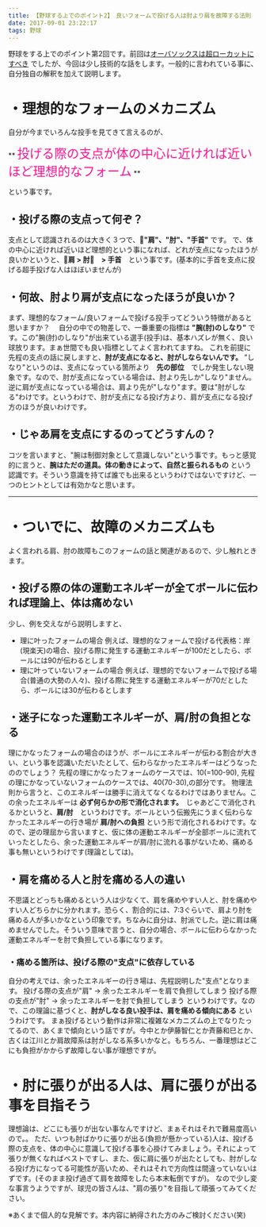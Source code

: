```yaml
---
title: 【野球する上でのポイント2】　良いフォームで投げる人は肘より肩を故障する法則
date: 2017-09-01 23:22:17
tags: 野球
---
```


野球をする上でのポイント第2回です。前回は[オーバソックスは超ローカットにすべき](https://makerblog.work/2017/08/16/20170816/)  でしたが、今回は少し技術的な話をします。一般的に言われている事に、自分独自の解釈を加えて説明します。

# ・理想的なフォームのメカニズム
自分が今までいろんな投手を見てきて言えるのが、

** <font color="DeepPink"><span style="font-size: 25px" color="DeepPink" >投げる際の支点が体の中心に近ければ近いほど理想的なフォーム</span></font> **

という事です。

<!-- more -->
## ・投げる際の支点って何ぞ？
支点として認識されるのは大きく３つで、**"肩"、"肘"、"手首"** です。
で、体の中心に近ければ近いほど理想的という事になれば、どれが支点になったほうが良いかというと、**肩 > 肘　> 手首**　という事です。(基本的に手首を支点に投げる超手投げな人はほぼいませんが)

## ・何故、肘より肩が支点になったほうが良いか？
まず、理想的なフォーム/良いフォームで投げる投手ってどういう特徴があると思いますか？　
自分の中での物差しで、一番重要の指標は **"腕(肘)のしなり"** です。この"腕(肘)のしなり"が出来ている選手(投手)は、基本ハズレが無く、良い球放ります。まぁ世間でも良い指標としてよく言われてますね。
これを前提に先程の支点の話に戻しますと、**肘が支点になると、肘がしならないんです。**
"しなり"というのは、支点になっている箇所より　**先の部位**　でしか発生しない現象です。なので、肘が支点になっている場合は、肘より先しか"しなり"ません。逆に肩が支点になっている場合は、肩より先が"しなり"ます。要は"肘がしなる"わけです。というわけで、肘が支点になる投げ方より、肩が支点になる投げ方のほうが良いわけです。

## ・じゃあ肩を支点にするのってどうすんの？
コツを言いますと、"腕は制御対象として意識しない"という事です。もっと感覚的に言うと、**腕はただの道具。体の動きによって、自然と振られるもの** という認識です。そういう意識を持てば誰でも出来るというわけではないですけど、一つのヒントとしては有効かなと思います。


---


# ・ついでに、故障のメカニズムも
よく言われる肩、肘の故障もこのフォームの話と関連があるので、少し触れときます。
## ・投げる際の体の運動エネルギーが全てボールに伝われば理論上、体は痛めない
少し、例を交えながら説明しますと、
- 理に叶ったフォームの場合
例えば、理想的なフォームで投げる代表格：岸(現楽天)の場合、投げる際に発生する運動エネルギーが100だとしたら、ボールには90が伝わるとします
- 理に叶っていないフォームの場合
例えば、理想的でないフォームで投げる場合(普通の大勢の人々)、投げる際に発生する運動エネルギーが70だとしたら、ボールには30が伝わるとします

## ・迷子になった運動エネルギーが、肩/肘の負担となる
理にかなったフォームの場合のほうが、ボールにエネルギーが伝わる割合が大きい、という事を認識いただいたとして、伝わらなかったエネルギーはどうなったののでしょう？
先程の理にかなったフォームのケースでは、10(=100-90),
先程の理にかなっていないフォームのケースでは、40(70-30),の部分です。
物理法則から言うと、このエネルギーは勝手に消えてなくなるわけではありません。この余ったエネルギーは **必ず何らかの形で消化されます。**　じゃあどこで消化されるかというと、**肩/肘**　というわけです。ボールという伝搬先にうまく伝わらなかったエネルギーの行き場が **肩/肘への負担** という形で消化されるわけです。なので、逆の理屈から言いますと、仮に体の運動エネルギーが全部ボールに流れていったとしたら、余った運動エネルギーが肩/肘に流れる事がないため、痛める事も無いというわけです(理論としては)。

## ・肩を痛める人と肘を痛める人の違い
不思議とどっちも痛めるという人は少なくて、肩を痛めやすい人と、肘を痛めやすい人どちらかに分かれます。恐らく、割合的には、7:3ぐらいで、肩より肘を痛める人が多いかなという印象です。ちなみに自分は、肘派でした。逆に肩は痛めませんでした。そういう意味で言うと、自分の場合、ボールに伝わらなかった運動エネルギーを肘で負担している事になります。

### ・痛める箇所は、投げる際の"支点"に依存している
自分の考えでは、余ったエネルギーの行き場は、先程説明した"支点"となります。
投げる際の支点が"肩" → 余ったエネルギーを肩で負担してしまう
投げる際の支点が"肘" → 余ったエネルギーを肘で負担してしまう
というわけです。なので、この理論に基づくと、**肘がしなる良い投手は、肩を痛める傾向にある** というわけです。
まぁ投げるという動作は非常に複雑なメカニズムの上でなりたってるので、あくまで傾向という話ですが。今中とか伊藤智仁とか斉藤和巳とか、古くは江川とか肩故障系は肘がしなる系多いかなと。もちろん、一番理想はどこにも負担がかからず故障しない事が理想ですが。

# ・肘に張りが出る人は、肩に張りが出る事を目指そう
理想論は、どこにも張りが出ない事なんですけど、まぁそれはそれで難易度高いので。。
ただ、いつも肘ばかりに張りが出る(負担が懸かっている)人は、投げる際の支点を、体の中心に意識して投げる事を心掛けてみましょう。それによって張りが無くなればベストですし、また、仮に肩に張りが出たとしても、肘がしなる投げ方になってる可能性が高いため、それはそれで方向性は間違っていないはずです。(そのまま投げ過ぎて肩を故障をしたら本末転倒ですが)。
なので少し変な事言うようですが、球児の皆さんは、"肩の張り"を目指して頑張ってみてください。

※あくまで個人的な見解です。本内容に納得された方のみご検討ください(笑)
